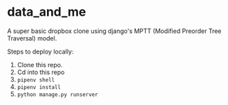 # data_and_me
A super basic dropbox clone using django's MPTT (Modified Preorder Tree Traversal) model.

Steps to deploy locally:
1. Clone this repo.
2. Cd into this repo
3. `pipenv shell`
4. `pipenv install`
5. `python manage.py runserver`
